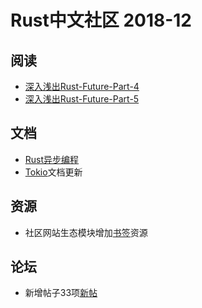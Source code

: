 # Rust中文社区 2018-12

## 阅读

- [深入浅出Rust-Future-Part-4](https://rustlang-cn.org//read/rust/2018/深入浅出Rust-Future-Part-4.html)
- [深入浅出Rust-Future-Part-5](https://rustlang-cn.org//read/rust/2018/深入浅出Rust-Future-Part-5.html)

## 文档

- [Rust异步编程](https://rustlang-cn.org/rust/async-rust/)
- [Tokio](https://rustlang-cn.org/server/tokio/)文档更新

## 资源

- 社区网站生态模块增加[书签](https://rustlang-cn.org/resourse/mark/)资源

## 论坛

- 新增帖子33项[新帖](https://github.com/rustlang-cn/forum/issues)